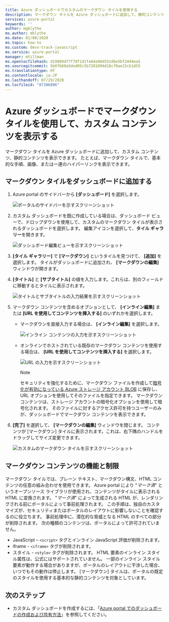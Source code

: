 ```yaml
---
title: Azure ダッシュボードでカスタムのマークダウン タイルを使用する
description: マークダウン タイルを Azure ダッシュボードに追加して、静的コンテンツを表示する方法について説明します
services: azure-portal
keywords: ''
author: mgblythe
ms.author: mblythe
ms.date: 01/08/2020
ms.topic: how-to
ms.custom: devx-track-javascript
ms.service: azure-portal
manager: mtillman
ms.openlocfilehash: d19809df7f79f1d1fa84a90d552dbe5bf2449ea5
ms.sourcegitcommit: 5b8fb60a5ded05c5b7281094d18cf8ae15cb1d55
ms.translationtype: HT
ms.contentlocale: ja-JP
ms.lasthandoff: 07/29/2020
ms.locfileid: "87386896"
---
```

# <a name="use-a-markdown-tile-on-azure-dashboards-to-show-custom-content"></a>Azure ダッシュボードでマークダウン タイルを使用して、カスタム コンテンツを表示する

マークダウン タイルを Azure ダッシュボードに追加して、カスタム コンテンツ、静的コンテンツを表示できます。 たとえば、マークダウン タイルで、基本的な手順、画像、または一連のハイパーリンクを表示できます。

## <a name="add-a-markdown-tile-to-your-dashboard"></a>マークダウン タイルをダッシュボードに追加する

1. Azure portal のサイドバーから **[ダッシュボード]** を選択します。

   ![ポータルのサイドバーを示すスクリーンショット](./media/azure-portal-markdown-tile/azure-portal-nav.png)

1. カスタム ダッシュボードを既に作成している場合は、ダッシュボード ビューで、ドロップダウンを使用して、カスタムのマークダウン タイルが表示されるダッシュボードを選択します。 編集アイコンを選択して、**タイル ギャラリー**を開きます。

   ![ダッシュボード編集ビューを示すスクリーンショット](./media/azure-portal-markdown-tile/azure-portal-dashboard-edit.png)

1. **[タイル ギャラリー]** で **[マークダウン]** というタイルを見つけて、 **[追加]** を選択します。 タイルがダッシュボードに追加され、 **[マークダウンの編集]** ウィンドウが開きます。

1. **[タイトル]** と **[サブタイトル]** の値を入力します。これらは、別のフィールドに移動するとタイルに表示されます。

   ![タイトルとサブタイトルの入力結果を示すスクリーンショット](./media/azure-portal-markdown-tile/azure-portal-dashboard-enter-title.png)

1. マークダウン コンテンツを含めるオプションとして、 **[インライン編集]** または **[URL を使用してコンテンツを挿入する]** のいずれかを選択します。

   - マークダウンを直接入力する場合は、 **[インライン編集]** を選択します。

      ![インライン コンテンツの入力を示すスクリーンショット](./media/azure-portal-markdown-tile/azure-portal-dashboard-markdown-inline-content.png)

   - オンラインでホストされている既存のマークダウン コンテンツを使用する場合は、 **[URL を使用してコンテンツを挿入する]** を選択します。

      ![URL の入力を示すスクリーンショット](./media/azure-portal-markdown-tile/azure-portal-dashboard-markdown-url.png)

      > [!NOTE]
      > セキュリティを強化するために、マークダウン ファイルを作成して[暗号化が有効になっている Azure ストレージ アカウント BLOB](../storage/common/storage-service-encryption.md) に保存し、URL オプションを使用してそのファイルを指定できます。 マークダウン コンテンツは、ストレージ アカウントの暗号化オプションを使用して暗号化されます。 そのファイルに対するアクセス許可を持つユーザーのみが、ダッシュボードでマークダウン コンテンツを表示できます。

1. **[完了]** を選択して、 **[マークダウンの編集]** ウィンドウを閉じます。 コンテンツが [マークダウン] タイルに表示されます。これは、右下隅のハンドルをドラッグしてサイズ変更できます。

   ![カスタムのマークダウン タイルを示すスクリーンショット](./media/azure-portal-markdown-tile/azure-portal-custom-markdown-tile.png)

## <a name="markdown-content-capabilities-and-limitations"></a>マークダウン コンテンツの機能と制限

マークダウン タイルでは、プレーン テキスト、マークダウン構文、HTML コンテンツの任意の組み合わせを使用できます。 Azure portal により "_マーク済_" というオープンソース ライブラリが使用され、コンテンツがタイルに表示される HTML に変換されます。 "_マーク済_" によって生成される HTML が、レンダリングされる前にポータルによって事前処理されます。 この手順は、独自のカスタマイズが、セキュリティまたはポータルのレイアウトに影響しないことを確認するのに役立ちます。 事前処理中に、潜在的な脅威となる HTML のすべての部分が削除されます。 次の種類のコンテンツは、ポータルによって許可されていません。

* JavaScript – `<script>` タグとインライン JavaScript 評価が削除されます。
* iframe - `<iframe>` タグが削除されます。
* スタイル - `<style>` タグが削除されます。 HTML 要素のインライン スタイル属性は、公式にはサポートされていません。 一部のインライン スタイル要素が動作する場合がありますが、ポータルのレイアウトに干渉した場合、いつでもその動作は停止します。 [マークダウン] タイルは、ポータルの既定のスタイルを使用する基本的な静的コンテンツを対象としています。

## <a name="next-steps"></a>次のステップ

* カスタム ダッシュボードを作成するには、「[Azure portal でのダッシュボードの作成および共有方法](../azure-portal/azure-portal-dashboards.md)」を参照してください。
